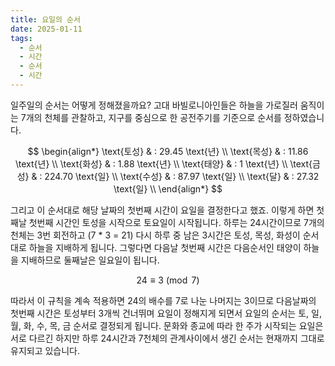 ```yaml
---
title: 요일의 순서
date: 2025-01-11
tags:
  - 순서
  - 시간
  - 순서
  - 시간
---
```


일주일의 순서는 어떻게 정해졌을까요? 고대 바빌로니아인들은 하늘을 가로질러 움직이는 7개의 천체를 관찰하고, 지구를 중심으로 한 공전주기를 기준으로 순서를 정하였습니다.

$$
\begin{align*}
\text{토성} & : 29.45 \text{년} \\
\text{목성} & : 11.86 \text{년} \\
\text{화성} & : 1.88 \text{년} \\
\text{태양} & : 1 \text{년} \\
\text{금성} & : 224.70 \text{일} \\
\text{수성} & : 87.97 \text{일} \\
\text{달} & : 27.32 \text{일} \\
\end{align*}
$$

그리고 이 순서대로 해당 날짜의 첫번째 시간이 요일을 결정한다고 했죠. 이렇게 하면 첫째날 첫번째 시간인 토성을 시작으로 토요일이 시작됩니다. 하루는 24시간이므로 7개의 천체는 3번 회전하고 (7 * 3 = 21) 다시 하루 중 남은 3시간은 토성, 목성, 화성이 순서대로 하늘을 지배하게 됩니다. 그렇다면 다음날 첫번째 시간은 다음순서인 태양이 하늘을 지배하므로 둘째날은 일요일이 됩니다.

$$
24 \equiv 3 \pmod 7
$$

따라서 이 규칙을 계속 적용하면 24의 배수를 7로 나눈 나머지는 3이므로 다음날짜의 첫번째 시간은 토성부터 3개씩 건너뛰며 요일이 정해지게 되면서 요일의 순서는 토, 일, 월, 화, 수, 목, 금 순서로 결정되게 됩니다. 문화와 종교에 따라 한 주가 시작되는 요일은 서로 다르긴 하지만 하루 24시간과 7천체의 관계사이에서 생긴 순서는 현재까지 그대로 유지되고 있습니다.

